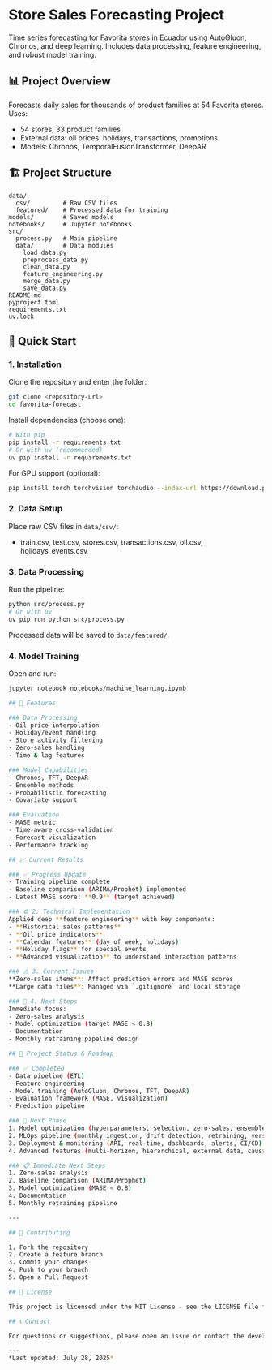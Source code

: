 # Store Sales Forecasting Project

Time series forecasting for Favorita stores in Ecuador using AutoGluon, Chronos, and deep learning. Includes data processing, feature engineering, and robust model training.

## 📊 Project Overview

Forecasts daily sales for thousands of product families at 54 Favorita stores. Uses:
- 54 stores, 33 product families
- External data: oil prices, holidays, transactions, promotions
- Models: Chronos, TemporalFusionTransformer, DeepAR

## 🏗️ Project Structure

```
data/
  csv/         # Raw CSV files
  featured/    # Processed data for training
models/        # Saved models
notebooks/     # Jupyter notebooks
src/
  process.py   # Main pipeline
  data/        # Data modules
    load_data.py
    preprocess_data.py
    clean_data.py
    feature_engineering.py
    merge_data.py
    save_data.py
README.md
pyproject.toml
requirements.txt
uv.lock
```

## 🚀 Quick Start

### 1. Installation

Clone the repository and enter the folder:
```bash
git clone <repository-url>
cd favorita-forecast
```

Install dependencies (choose one):
```bash
# With pip
pip install -r requirements.txt
# Or with uv (recommended)
uv pip install -r requirements.txt
```

For GPU support (optional):
```bash
pip install torch torchvision torchaudio --index-url https://download.pytorch.org/whl/cu118
```

### 2. Data Setup
Place raw CSV files in `data/csv/`:
- train.csv, test.csv, stores.csv, transactions.csv, oil.csv, holidays_events.csv

### 3. Data Processing
Run the pipeline:
```bash
python src/process.py
# Or with uv
uv pip run python src/process.py
```
Processed data will be saved to `data/featured/`.

### 4. Model Training
Open and run:
```bash
jupyter notebook notebooks/machine_learning.ipynb

## 🔧 Features

### Data Processing
- Oil price interpolation
- Holiday/event handling
- Store activity filtering
- Zero-sales handling
- Time & lag features

### Model Capabilities
- Chronos, TFT, DeepAR
- Ensemble methods
- Probabilistic forecasting
- Covariate support

### Evaluation
- MASE metric
- Time-aware cross-validation
- Forecast visualization
- Performance tracking

## 📈 Current Results

### ✅ Progress Update
- Training pipeline complete
- Baseline comparison (ARIMA/Prophet) implemented
- Latest MASE score: **0.9** (target achieved)

### ⚙️ 2. Technical Implementation
Applied deep **feature engineering** with key components:
- **Historical sales patterns**
- **Oil price indicators** 
- **Calendar features** (day of week, holidays)
- **Holiday flags** for special events
- **Advanced visualization** to understand interaction patterns

### ⚠️ 3. Current Issues
**Zero-sales items**: Affect prediction errors and MASE scores
**Large data files**: Managed via `.gitignore` and local storage

### 🔄 4. Next Steps
Immediate focus:
- Zero-sales analysis
- Model optimization (target MASE < 0.8)
- Documentation
- Monthly retraining pipeline design

## 🎯 Project Status & Roadmap

### ✅ Completed
- Data pipeline (ETL)
- Feature engineering
- Model training (AutoGluon, Chronos, TFT, DeepAR)
- Evaluation framework (MASE, visualization)
- Prediction pipeline

### 🚧 Next Phase
1. Model optimization (hyperparameters, selection, zero-sales, ensemble)
2. MLOps pipeline (monthly ingestion, drift detection, retraining, versioning, A/B testing)
3. Deployment & monitoring (API, real-time, dashboards, alerts, CI/CD)
4. Advanced features (multi-horizon, hierarchical, external data, causal inference)

### 📋 Immediate Next Steps
1. Zero-sales analysis
2. Baseline comparison (ARIMA/Prophet)
3. Model optimization (MASE < 0.8)
4. Documentation
5. Monthly retraining pipeline

---

## 🤝 Contributing

1. Fork the repository
2. Create a feature branch
3. Commit your changes
4. Push to your branch
5. Open a Pull Request

## 📄 License

This project is licensed under the MIT License - see the LICENSE file for details.

## 📞 Contact

For questions or suggestions, please open an issue or contact the development team.

---
*Last updated: July 28, 2025*